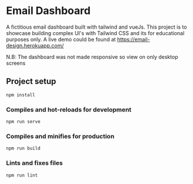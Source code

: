 # Email Dashboard
A fictitious email dashboard built with tailwind and vueJs.
This project is to showcase building complex UI's with Tailwind CSS
and its for educational purposes only. A live demo could be found at
https://email-design.herokuapp.com/

N.B: The dashboard was not made responsive so view on only desktop screens

## Project setup
```
npm install
```

### Compiles and hot-reloads for development
```
npm run serve
```

### Compiles and minifies for production
```
npm run build
```

### Lints and fixes files
```
npm run lint
```

